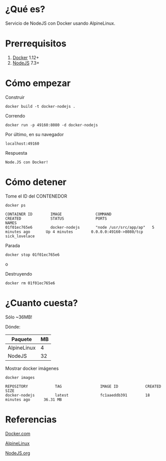 # ¿Qué es?

Servicio de NodeJS con Docker usando AlpineLinux.


# Prerrequisitos

1. [Docker](https://www.docker.com) 1.12+
2. [NodeJS](https://nodejs.org) 7.3+

# Cómo empezar


Construir

```
docker build -t docker-nodejs .
```

Correndo

```
docker run -p 49160:8080 -d docker-nodejs
```

Por último, en su navegador 

```
localhost:49160
```

Respuesta

```
Node.JS con Docker!
```


# Cómo detener

Tome el ID del CONTENEDOR

```
docker ps
```

```
CONTAINER ID        IMAGE               COMMAND                  CREATED             STATUS              PORTS                     NAMES
01f01ec765e6        docker-nodejs       "node /usr/src/app/ap"   5 minutes ago       Up 4 minutes        0.0.0.0:49160->8080/tcp   sick_lovelace
```

Parada

```
docker stop 01f01ec765e6
```

o

Destruyendo

```
docker rm 01f01ec765e6
```

# ¿Cuanto cuesta?

Sólo ~36MB!

Dónde:

Paquete | MB
--- | ---
AlpineLinux | 4
NodeJS | 32

Mostrar docker imágenes

```
docker images
```

```
REPOSITORY            TAG                 IMAGE ID            CREATED             SIZE
docker-nodejs         latest              fc1aaeddb391        18 minutes ago      36.31 MB
```

# Referencias


[Docker.com](https://www.docker.com)

[AlpineLinux](https://alpinelinux.org)

[NodeJS.org](https://nodejs.org/en/docs/guides/nodejs-docker-webapp/)